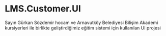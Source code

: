 # LMS.Customer.UI
Sayın Gürkan Sözdemir hocam ve Arnavutköy Belediyesi Bilişim Akademi kursiyerleri ile birlikte geliştirdiğimiz eğitim sistemi için kullanılan UI projesi
